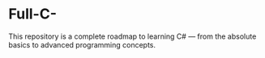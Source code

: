 # Full-C-
 This repository is a complete roadmap to learning C# — from the absolute basics to advanced programming concepts. 
